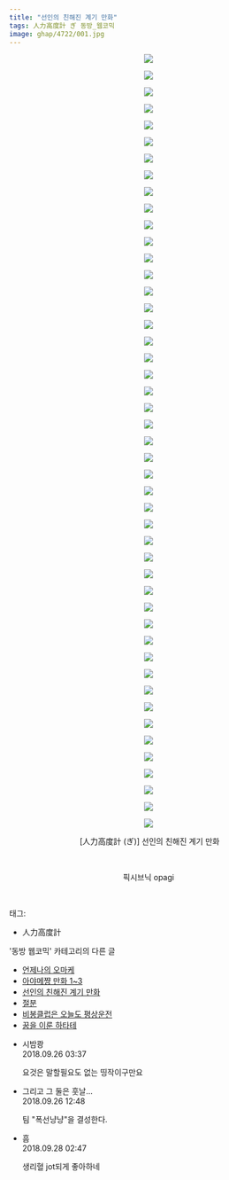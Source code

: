 ```yaml
---
title: "선인의 친해진 계기 만화"
tags: 人力高度計 ぎ 동방_웹코믹
image: ghap/4722/001.jpg
---
```

<div class="article">
<p style="text-align: center; clear: none; float: none;"><img src="{{ site.nasurl }}/ghap/4722/001.jpg"/></p>
<p style="text-align: center; clear: none; float: none;"><img src="{{ site.nasurl }}/ghap/4722/002.jpg"/></p>
<p style="text-align: center; clear: none; float: none;"><img src="{{ site.nasurl }}/ghap/4722/003.jpg"/></p>
<p style="text-align: center; clear: none; float: none;"><img src="{{ site.nasurl }}/ghap/4722/004.jpg"/></p>
<p style="text-align: center; clear: none; float: none;"><img src="{{ site.nasurl }}/ghap/4722/005.jpg"/></p>
<p style="text-align: center; clear: none; float: none;"><img src="{{ site.nasurl }}/ghap/4722/006.jpg"/></p>
<p style="text-align: center; clear: none; float: none;"><img src="{{ site.nasurl }}/ghap/4722/007.jpg"/></p>
<p style="text-align: center; clear: none; float: none;"><img src="{{ site.nasurl }}/ghap/4722/008.jpg"/></p>
<p style="text-align: center; clear: none; float: none;"><img src="{{ site.nasurl }}/ghap/4722/009.jpg"/></p>
<p style="text-align: center; clear: none; float: none;"><img src="{{ site.nasurl }}/ghap/4722/010.jpg"/></p>
<p style="text-align: center; clear: none; float: none;"><img src="{{ site.nasurl }}/ghap/4722/011.jpg"/></p>
<p style="text-align: center; clear: none; float: none;"><img src="{{ site.nasurl }}/ghap/4722/012.jpg"/></p>
<p style="text-align: center; clear: none; float: none;"><img src="{{ site.nasurl }}/ghap/4722/013.jpg"/></p>
<p style="text-align: center; clear: none; float: none;"><img src="{{ site.nasurl }}/ghap/4722/014.jpg"/></p>
<p style="text-align: center; clear: none; float: none;"><img src="{{ site.nasurl }}/ghap/4722/015.jpg"/></p>
<p style="text-align: center; clear: none; float: none;"><img src="{{ site.nasurl }}/ghap/4722/016.jpg"/></p>
<p style="text-align: center; clear: none; float: none;"><img src="{{ site.nasurl }}/ghap/4722/017.jpg"/></p>
<p style="text-align: center; clear: none; float: none;"><img src="{{ site.nasurl }}/ghap/4722/018.jpg"/></p>
<p style="text-align: center; clear: none; float: none;"><img src="{{ site.nasurl }}/ghap/4722/019.jpg"/></p>
<p style="text-align: center; clear: none; float: none;"><img src="{{ site.nasurl }}/ghap/4722/020.jpg"/></p>
<p style="text-align: center; clear: none; float: none;"><img src="{{ site.nasurl }}/ghap/4722/021.jpg"/></p>
<p style="text-align: center; clear: none; float: none;"><img src="{{ site.nasurl }}/ghap/4722/022.jpg"/></p>
<p style="text-align: center; clear: none; float: none;"><img src="{{ site.nasurl }}/ghap/4722/023.jpg"/></p>
<p style="text-align: center; clear: none; float: none;"><img src="{{ site.nasurl }}/ghap/4722/024.jpg"/></p>
<p style="text-align: center; clear: none; float: none;"><img src="{{ site.nasurl }}/ghap/4722/025.jpg"/></p>
<p style="text-align: center; clear: none; float: none;"><img src="{{ site.nasurl }}/ghap/4722/026.jpg"/></p>
<p style="text-align: center; clear: none; float: none;"><img src="{{ site.nasurl }}/ghap/4722/027.jpg"/></p>
<p style="text-align: center; clear: none; float: none;"><img src="{{ site.nasurl }}/ghap/4722/028.jpg"/></p>
<p style="text-align: center; clear: none; float: none;"><img src="{{ site.nasurl }}/ghap/4722/029.jpg"/></p>
<p style="text-align: center; clear: none; float: none;"><img src="{{ site.nasurl }}/ghap/4722/030.jpg"/></p>
<p style="text-align: center; clear: none; float: none;"><img src="{{ site.nasurl }}/ghap/4722/031.jpg"/></p>
<p style="text-align: center; clear: none; float: none;"><img src="{{ site.nasurl }}/ghap/4722/032.jpg"/></p>
<p style="text-align: center; clear: none; float: none;"><img src="{{ site.nasurl }}/ghap/4722/033.jpg"/></p>
<p style="text-align: center; clear: none; float: none;"><img src="{{ site.nasurl }}/ghap/4722/034.jpg"/></p>
<p style="text-align: center; clear: none; float: none;"><img src="{{ site.nasurl }}/ghap/4722/035.jpg"/></p>
<p style="text-align: center; clear: none; float: none;"><img src="{{ site.nasurl }}/ghap/4722/036.jpg"/></p>
<p style="text-align: center; clear: none; float: none;"><img src="{{ site.nasurl }}/ghap/4722/037.jpg"/></p>
<p style="text-align: center; clear: none; float: none;"><img src="{{ site.nasurl }}/ghap/4722/038.jpg"/></p>
<p style="text-align: center; clear: none; float: none;"><img src="{{ site.nasurl }}/ghap/4722/039.jpg"/></p>
<p style="text-align: center; clear: none; float: none;"><img src="{{ site.nasurl }}/ghap/4722/040.jpg"/></p>
<p style="text-align: center; clear: none; float: none;"><img src="{{ site.nasurl }}/ghap/4722/041.jpg"/></p>
<p style="text-align: center; clear: none; float: none;"><img src="{{ site.nasurl }}/ghap/4722/042.jpg"/></p>
<p style="text-align: center; clear: none; float: none;"><img src="{{ site.nasurl }}/ghap/4722/043.jpg"/></p>
<p style="text-align: center; clear: none; float: none;"><img src="{{ site.nasurl }}/ghap/4722/044.jpg"/></p>
<p style="text-align: center; clear: none; float: none;"><img src="{{ site.nasurl }}/ghap/4722/045.jpg"/></p>
<p style="text-align: center; clear: none; float: none;"><img src="{{ site.nasurl }}/ghap/4722/046.jpg"/></p>
<p style="text-align: center; clear: none; float: none;"><img src="{{ site.nasurl }}/ghap/4722/047.jpg"/></p>
<p style="text-align: center; clear: none; float: none;"> [人力高度計 (ぎ)] 선인의 친해진 계기 만화</p>
<p style="text-align: center; clear: none; float: none;"><br/></p>
<p style="text-align: center; clear: none; float: none;">픽시브닉 opagi</p>
<p><br/></p>
</div><div class="tagTrail">
<p>태그: </p>
<ul>
<li>人力高度計</li>
</ul>
</div><div class="another">
<p>'동방 웹코믹' 카테고리의 다른 글</p>
<ul>
<li><a href="/2018-09-28-ghap_4726">언제나의 오마케</a></li>
<li><a href="/2018-09-26-ghap_4723">아야메쨩 만화 1~3</a></li>
<li><a href="/2018-09-26-ghap_4722">선인의 친해진 계기 만화</a></li>
<li><a href="/2018-09-26-ghap_4721">절분</a></li>
<li><a href="/2018-09-25-ghap_4720">비봉클럽은 오늘도 평상운전</a></li>
<li><a href="/2018-09-25-ghap_4719">꿈을 이룬 하타테</a></li>
</ul>
</div><div class="cb_module cb_fluid">
<div class="cb_wrt cb_profile">
<div class="comment">
<ul>
<li class="cb_thumb_off" id="comment15339773">
<div class="cb_comment_area">
<div class="cb_info_area">
<div class="cb_section">
<span class="cb_nick_name">시밤쾅</span>
</div>
<div class="cb_section">
<span class="cb_date">2018.09.26 03:37 </span>
</div>
</div>
<div class="cb_dsc_comment">
<p class="cb_dsc">
											요것은 말할필요도 없는 띵작이구만요
										</p>
</div>
</div></li>
<li class="cb_thumb_off" id="comment15339907">
<div class="cb_comment_area">
<div class="cb_info_area">
<div class="cb_section">
<span class="cb_nick_name">그리고 그 둘은 훗날...</span>
</div>
<div class="cb_section">
<span class="cb_date">2018.09.26 12:48 </span>
</div>
</div>
<div class="cb_dsc_comment">
<p class="cb_dsc">
											팀 "폭선냥냥"을 결성한다.
										</p>
</div>
</div></li>
<li class="cb_thumb_off" id="comment15340956">
<div class="cb_comment_area">
<div class="cb_info_area">
<div class="cb_section">
<span class="cb_nick_name">흠</span>
</div>
<div class="cb_section">
<span class="cb_date">2018.09.28 02:47 </span>
</div>
</div>
<div class="cb_dsc_comment">
<p class="cb_dsc">
											생리혈 jot되게 좋아하네
										</p>
</div>
</div></li>
</ul>
</div>
</div><!-- commentList close -->
</div>